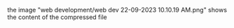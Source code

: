 the image "web development/web dev 22-09-2023 10.10.19 AM.png" shows the content of the compressed file
